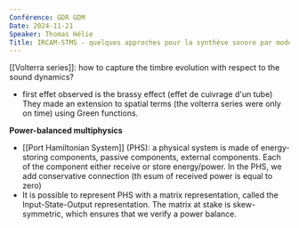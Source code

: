 ```yaml
---
Conférence: GDR GDM
Date: 2024-11-21
Speaker: Thomas Hélie
Title: IRCAM-STMS - quelques approches pour la synthèse sonore par modélisation physique et l'analyse des Sons
---
```

[[Volterra series]]: how to capture the timbre evolution with respect to the sound dynamics?
- first effet observed is the brassy effect (effet de cuivrage d'un tube)
They made an extension to spatial terms (the volterra series were only on time) using Green functions.

**Power-balanced multiphysics**
- [[Port Hamiltonian System]] (PHS): a physical system is made of energy-storing components, passive components, external components. Each of the component either receive or store energy/power. In the PHS, we add conservative connection (th esum of received power is equal to zero)
- It is possible to represent PHS with a matrix representation, called the Input-State-Output representation. The matrix at stake is skew-symmetric, which ensures that we verify a power balance.